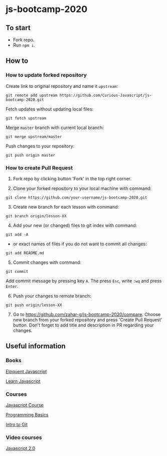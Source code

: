 # js-bootcamp-2020

## To start

- Fork repo.
- Run `npm i`.

## How to

### How to update forked repository

Create link to original repository and name it `upstream`:

`git remote add upstream https://github.com/Curious-Javascript/js-bootcamp-2020.git`

Fetch updates without updating local files:

`git fetch upstream`

Merge `master` branch with current local branch:

`git merge upstream/master`

Push changes to your repository:

`git push origin master`

### How to create Pull Request

1. Fork repo by clicking button 'Fork' in the top right corner.

2. Clone your forked repository to your local machine with command:

`git clone https://github.com/your-username/js-bootcamp-2020.git`

3. Create new branch for each lesson with command:

`git branch origin/lesson-XX`

4. Add your new (or changed) files to git index with command:

`git add -A`

- or exact names of files if you do not want to commit all changes:

`git add README.md`

5. Commit changes with command:

`git commit`

Add commit message by pressing key `A`. The press `Esc`, write `:wq` and press `Enter`.

6. Push your changes to remote branch:

`git push origin/lesson-XX`

7. Go to https://github.com/zahar-g/js-bootcamp-2020/compare. Choose new branch from your forked repository and press 'Create Pull Request' button.
Don't forget to add title and description in PR regarding your changes.

## Useful information

### Books

[Eloquent Javascript](https://eloquent-javascript.karmazzin.ru/)

[Learn Javascript](https://learn.javascript.ru/)

### Courses

[Javascript Course](https://ru.code-basics.com/languages/javascript)

[Programming Basics](https://ru.hexlet.io/courses/programming-basics)

[Intro to Git](https://ru.hexlet.io/courses/intro_to_git)

### Video courses

[Javascript 2.0](https://www.youtube.com/watch?v=2phqy5-Fz1k&list=PLM7wFzahDYnEltE-aVGhRHYPwIJn0Xquu)
